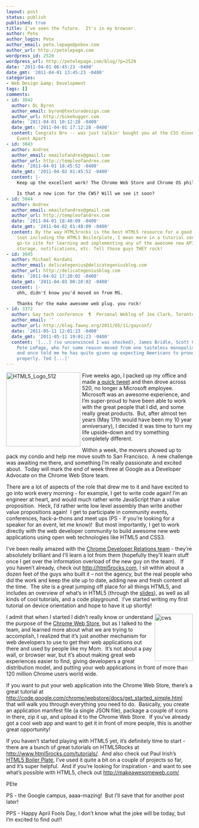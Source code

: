 ```yaml
---
layout: post
status: publish
published: true
title: I've seen the future.  It's in my browser.
author: Pete
author_login: Pete
author_email: pete.lepage@pobox.com
author_url: http://petelepage.com
wordpress_id: 2520
wordpress_url: http://petelepage.com/blog/?p=2520
date: '2011-04-01 06:45:23 -0400'
date_gmt: '2011-04-01 13:45:23 -0400'
categories:
- Web Design &amp; Development
tags: []
comments:
- id: 3042
  author: DL Byron
  author_email: byron@texturadesign.com
  author_url: http://bikehugger.com
  date: '2011-04-01 10:12:28 -0400'
  date_gmt: '2011-04-01 17:12:28 -0400'
  content: Congrats Bro -- was just talkin' bought you at the CSS dinner during An
    Event Apart
- id: 3043
  author: Andrex
  author_email: emailofandrex@gmail.com
  author_url: http://templeofandrex.com
  date: '2011-04-01 18:45:52 -0400'
  date_gmt: '2011-04-02 01:45:52 -0400'
  content: |-
    Keep up the excellent work! The Chrome Web Store and Chrome OS philosophy are some of my biggest motivators recently.

    Is that a new icon for the CWS? Will we see it soon?
- id: 3044
  author: Andrex
  author_email: emailofandrex@gmail.com
  author_url: http://templeofandrex.com
  date: '2011-04-01 18:48:09 -0400'
  date_gmt: '2011-04-02 01:48:09 -0400'
  content: By the way HTML5rocks is the best HTML5 resource for a good country mile
    (not including the HTML5 Boilerplate, I mean more in a tutorial sense.) It's my
    go-to site for learning and implementing any of the awesome new APIs, like local
    storage, notifications, etc. Tell those guys THEY rock!
- id: 3045
  author: Michael Kordahi
  author_email: delicategenius@delicategeniusblog.com
  author_url: http://delicategeniusblog.com
  date: '2011-04-02 17:20:02 -0400'
  date_gmt: '2011-04-03 00:20:02 -0400'
  content: |-
    ohh, didn't know you'd moved on from MS.

    Thanks for the make awesome web plug. you rock!
- id: 3372
  author: Gay tech conference  ¶  Personal Weblog of Joe Clark, Toronto
  author_email: ''
  author_url: http://blog.fawny.org/2011/05/11/gayconf/
  date: '2011-05-11 12:01:23 -0400'
  date_gmt: '2011-05-11 19:01:23 -0400'
  content: '[...] (so unconvinced I was shocked), James Bridle, Scott Gatz. Adorable
    Pete LePage, who for some reason moved from one tasteless monopolist to another
    and once told me he has quite given up expecting Americans to pronounce his surname
    properly. Ted [...]'
---
```

<p><a href="http://petelepage.com/blog/wp-content/uploads/2011/03/HTML5_Logo_512.png"><img style="background-image: none; border-bottom: 0px; border-left: 0px; margin: 0px 5px 5px 0px; padding-left: 0px; padding-right: 0px; display: inline; float: left; border-top: 0px; border-right: 0px; padding-top: 0px" title="HTML5_Logo_512" border="0" alt="HTML5_Logo_512" align="left" src="http://petelepage.com/blog/wp-content/uploads/2011/03/HTML5_Logo_512_thumb.png" width="200" height="200" /></a>Five weeks ago, I packed up my office and made <a href="http://twitter.com/#!/petele/status/41288481976098816">a quick tweet</a> and then drove across 520, no longer a Microsoft employee.&#160; Microsoft was an awesome experience, and I’m super-proud to have been able to work with the great people that I did, and some really great products.&#160; But, after almost ten years (May 17th would have been my 10 year anniversary), I decided it was time to turn my life upside-down and try something completely different.&#160; </p>
<p>Within a week, the movers showed up to pack my condo and help me move south to San Francisco.&#160; A new challenge was awaiting me there, and something I’m really passionate and excited about.&#160; Today will mark the end of week three at Google as a Developer Advocate on the Chrome Web Store team.&#160; </p>
<p>There are a lot of aspects of the role that drew me to it and have excited to go into work every morning - for example, I get to write code again! I’m an engineer at heart, and would much rather write JavaScript than a value proposition.&#160; Heck, I’d rather write low level assembly than write another value propositions again!&#160; I get to participate in community events, conferences, hack-a-thons and meet ups (PS - if you’re looking for a speaker for an event, let me know)!&#160; But most importantly, I get to work directly with the web developer community to build awesome new web applications using open web technologies like HTML5 and CSS3.</p>
<p>I’ve been really amazed with the <a href="http://twitter.com/#!/petele/chromedevrel-11">Chrome Developer Relations team</a> - they’re absolutely brilliant and I’ll learn a lot from them (hopefully they’ll learn stuff once I get over the information overload of the new guy on the team).&#160;&#160; If you haven’t already, check out <a href="http://html5rocks.com/">http://html5rocks.com</a>, I sit within about a dozen feet of the guys who built it – not the agency, but the real people who did the work and keep the site up to date, adding new and fresh content all the time.&#160; The site is a great jumping off place for all things HTML5, and includes an overview of what’s in HTML5 (through the <a href="http://slides.html5rocks.com">slides</a>), as well as all kinds of cool tutorials, and a code playground.&#160; I’ve started writing my first tutorial on device orientation and hope to have it up shortly! </p>
<p><a href="https://chrome.google.com/webstore"><img style="background-image: none; border-bottom: 0px; border-left: 0px; padding-left: 0px; padding-right: 0px; display: inline; float: right; border-top: 0px; border-right: 0px; padding-top: 0px" title="cws" border="0" alt="cws" align="right" src="http://petelepage.com/blog/wp-content/uploads/2011/03/cws.png" width="103" height="127" /></a>I admit that when I started I didn’t really know or understand the purpose of the <a href="https://chrome.google.com/webstore">Chrome Web Store</a>, but as I talked to the team, and learned more about what we are trying to accomplish, I realized that it’s just another mechanism for web developers to use to get their web applications out there and used by people like my Mom.&#160; It’s not about a pay wall, or browser war, but it’s about making great web experiences easier to find, giving developers a great distribution model, and putting your web applications in front of more than 120 million Chrome users world wide.</p>
<p>If you want to put your web application into the Chrome Web Store, there’s a great tutorial at <a href="http://code.google.com/chrome/webstore/docs/get_started_simple.html">http://code.google.com/chrome/webstore/docs/get_started_simple.html</a> that will walk you through everything you need to do.&#160; Basically, you create an application manifest file (a single JSON file), package a couple of icons in there, zip it up, and upload it to the Chrome Web Store.&#160; If you’ve already got a cool web app and want to get it in front of more people, this is another great opportunity!</p>
<p>If you haven’t started playing with HTML5 yet, it’s definitely time to start - there are a bunch of great tutorials on HTML5Rocks at <a href="http://www.html5rocks.com/tutorials/">http://www.html5rocks.com/tutorials/</a>.&#160; And also check out Paul Irish’s <a href="http://html5boilerplate.com/">HTML5 Boiler Plate</a>, I’ve used it quite a bit on a couple of projects so far, and it’s super helpful.&#160; And if you’re looking for inspiration - and want to see what’s possible with HTML5, check out <a href="http://makeawesomeweb.com/">http://makeawesomeweb.com/</a></p>
<p>PEte</p>
<p>PS - the Google campus, aaaa-mazing!&#160; But I’ll save that for another post later!</p>
<p>PPS - Happy April Fools Day, I don’t know what the joke will be today, but I’m excited to find out!!</p>
